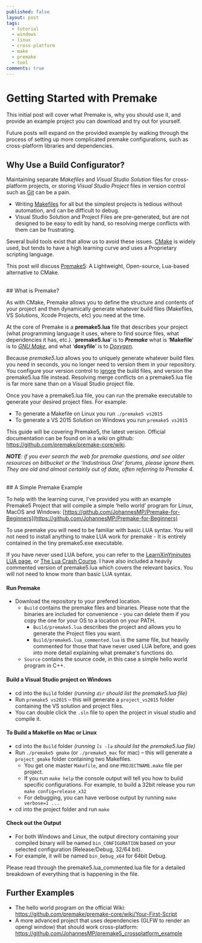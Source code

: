 ```yaml
---
published: false
layout: post
tags:
  - tutorial
  - windows
  - linux
  - cross-platform
  - make
  - premake
  - tool
comments: true
---
```

# Getting Started with Premake

This initial post will cover what Premake is, why you should use it, and provide an example project you can download and try out for yourself.

Future posts will expand on the provided example by walking through the process of setting up more complicated premake configurations, such as cross-platform libraries and dependencies.


## Why Use a Build Configurator?

Maintaining separate _Makefiles_ and _Visual Studio Solution_ files for cross-platform projects, or storing _Visual Studio Project_ files in version control such as [Git](https://git-scm.com/) can be a pain.

- Writing [Makefiles](https://www.cs.swarthmore.edu/~newhall/unixhelp/howto_makefiles.html) for all but the simplest projects is tedious without automation, and can be difficult to debug.
- Visual Studio Solution and Project Files are pre-generated, but are not designed to be easy to edit by hand, so resolving merge conflicts with them can be frustrating.

Several build tools exist that allow us to avoid these issues. [CMake](https://cmake.org/) is widely used, but tends to have a high learning curve and uses a Proprietary scripting language.

This post will discuss [Premake5](https://premake.github.io/): A Lightweight, Open-source, Lua-based alternative to CMake.

<br />
## What is Premake?
<!-- more -->

As with CMake, Premake allows you to define the structure and contents of your project and then dynamically generate whatever build files (Makefiles, VS Solutions, Xcode Projects, etc) you need at the time.

At the core of Premake is a **premake5.lua** file that describes your project (what programming language it uses, where to find source files, what dependencies it has, etc.). ‘**premake5.lua**’ is to _**Premake**_ what is ‘**Makefile**’ is to _[GNU Make](https://www.gnu.org/software/make/)_, and what ‘**doxyfile**’ is to _[Doxygen](http://www.stack.nl/~dimitri/doxygen/)_.

Because _premake5.lua_ allows you to uniquely generate whatever build files you need in seconds, you no longer need to version them in your repository. You configure your version control to [ignore](https://git-scm.com/docs/gitignore) the build files, and version the premake5.lua file instead. Resolving merge conflicts on a premake5.lua file is far more sane than on a Visual Studio project file.

Once you have a premake5.lua file, you can run the premake executable to generate your desired project files. For example:

- To generate a Makefile on Linux you run `./premake5 vs2015`
- To generate a VS 2015 Solution on Windows you run `premake5 vs2015`

This guide will be covering Premake5, the latest version. Official documentation can be found on in a wiki on github: https://github.com/premake/premake-core/wiki. 

_**NOTE**: if you ever search the web for premake questions, and see older resources on bitbucket or the 'Industrious One' forums, please ignore them. They are old and almost certainly out of date, often referring to Premake 4._

<br />
## A Simple Premake Example

To help with the learning curve, I’ve provided you with an example Premake5 Project that will compile a simple ‘hello world’ program for Linux, MacOS and Windows: [https://github.com/JohannesMP/Premake-for-Beginners](https://github.com/JohannesMP/Premake-for-Beginners)

To use premake you will need to be familiar with basic LUA syntax. You will not need to install anything to make LUA work for premake - It is entirely contained in the tiny premake5.exe executable. 

If you have never used LUA before, you can refer to the [LearnXinYminutes LUA page](https://learnxinyminutes.com/docs/lua/), or [The Lua Crash Course](http://luatut.com/crash_course.html).  I have also included a heavily commented version of premake5.lua which covers the relevant basics. You will not need to know more than basic LUA syntax.

#### Run Premake
- Download the repository to your prefered location.
  - `Build` contains the premake files and binaries. Please note that the binaries are included for convenience - you can delete them if you copy the one for your OS to a location on your PATH.
    - `Build/premake5.lua` describes the project and allows you to generate the Project files you want.
    - `Build/premake5.lua_commented.lua` is the same file, but heavily commented for those that have never used LUA before, and goes into more detail explaining what premake's functions do.
  - `Source` contains the source code, in this case a simple hello world program in C++.
  

#### Build a Visual Studio project on Windows
- cd into the `Build` folder _(running `dir` should list the premake5.lua file)_
- Run `premake5 vs2015` – this will generate a `project_vs2015` folder containing the VS solution and project files.
- You can double click the `.sln` file to open the project in visual studio and compile it.

#### To Build a Makefile on Mac or Linux
- cd into the `Build` folder _(running `ls -la` should list the premake5.lua file)_
- Run `./premake5 gmake` (or `./premake5_mac` for mac) – this will generate a `project_gmake` folder containing two Makefiles.
  - You get one master `Makefile`, and one `PROJECTNAME.make` file per project.
  - If you run `make help` the console output will tell you how to build specific configurations. For example, to build a 32bit release you run `make config=release_x32`
  - For debugging, you can have verbose output by running `make verbose=1 ...`
- cd into the project folder and run `make`

#### Check out the Output
- For both Windows and Linux, the output directory containing your compiled binary will be named `bin_CONFIGURATION` based on your selected configuration (Release/Debug, 32/64 bit). 
- For example, it will be named `bin_Debug_x64` for 64bit Debug.

Please read through the premake5.lua_commented.lua file for a detailed breakdown of everything that is happening in the file.


## Further Examples

- The hello world program on the official Wiki: https://github.com/premake/premake-core/wiki/Your-First-Script
- A more advanced project that uses dependencies (GLFW to render an opengl window) that should work cross-platform: https://github.com/JohannesMP/premake5_crossplatform_example
